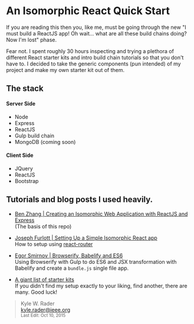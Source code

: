 # An Isomorphic React Quick Start
If you are reading this then you, like me, must be going through the new "I must build a ReactJS app!  Oh wait... what are all these build chains doing?  Now I'm lost" phase.

Fear not.  I spent roughly 30 hours inspecting and trying a plethora of different React starter kits and intro build chain tutorials so that you don't have to.  I decided to take the generic components (pun intended) of my project and make my own starter kit out of them.

## The stack
#### Server Side
* Node
* Express
* ReactJS
* Gulp build chain
* MongoDB (coming soon)

#### Client Side
* JQuery
* ReactJS
* Bootstrap

## Tutorials and blog posts I used heavily.

* [Ben Zhang | Creating an Isomorphic Web Application with ReactJS and Express](https://benzhang.xyz/reactjs/isomorphic/2015/05/02/isomorphic-webapp-react-express-coffee/) <br>
(The basis of this repo)

* [Joseph Furlott | Setting Up a Simple Isomorphic React app](http://jmfurlott.com/tutorial-setting-up-a-simple-isomorphic-react-app/) <br>
How to setup using [react-router](https://github.com/rackt/react-router)

* [Egor Smirnov | Browserify, Babelify and ES6](http://egorsmirnov.me/2015/05/25/browserify-babelify-and-es6.html) <br>
Using Browserify with Gulp to do ES6 and JSX transformation with Babelify and create a `bundle.js` single file app.

* [A giant list of starter kits](https://github.com/enaqx/awesome-react#isomorphic-apps) <br>
If you didn't find my setup exactly to your liking, find another, there are many.  Good luck!


> Kyle W. Rader <br>
> kyle.rader@ieee.org <br>
> <small>Last Edit: Oct 10, 2015</small>
